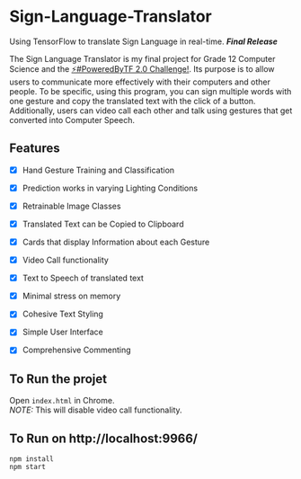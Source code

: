 # Sign-Language-Translator
Using TensorFlow to translate Sign Language in real-time. **_Final Release_**

The Sign Language Translator is my final project for Grade 12 Computer Science and the <a href="https://tensorflow.devpost.com/">⚡#PoweredByTF 2.0 Challenge!</a>. Its purpose is to allow users to communicate more effectively with their computers and other people. To be specific, using this program, you can sign multiple words with one gesture and copy the translated text with the click of a button. Additionally, users can video call each other and talk using gestures that get converted into Computer Speech. 

## Features
- [x] Hand Gesture Training and Classification
- [x] Prediction works in varying Lighting Conditions
- [x] Retrainable Image Classes
- [x] Translated Text can be Copied to Clipboard
- [x] Cards that display Information about each Gesture
- [x] Video Call functionality
- [x] Text to Speech of translated text
- [x] Minimal stress on memory
- [x] Cohesive Text Styling
- [x] Simple User Interface
- [x] Comprehensive Commenting



## To Run the projet
Open `index.html` in Chrome.<br/>
*NOTE:* This will disable video call functionality.

## To Run on http://localhost:9966/
```
npm install
npm start
```
